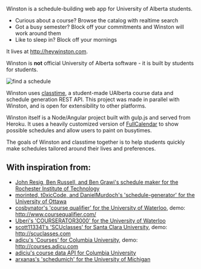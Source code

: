 Winston is a schedule-building web app for University of Alberta students.
 - Curious about a course? Browse the catalog with realtime search
 - Got a busy semester? Block off your commitments and Winston will work around them
 - Like to sleep in? Block off your mornings

It lives at http://heywinston.com. 

Winston is **not** official University of Alberta software - it is built by students for students.
 
![find a schedule](https://cloud.githubusercontent.com/assets/1527504/6770386/2556e57c-d084-11e4-8c4a-76d79ef0b90c.png)

Winston uses [classtime](https://github.com/rosshamish/classtime), a student-made UAlberta course data and schedule generation REST API.  This project was made in parallel with Winston, and is open for extensibility to other platforms.

Winston itself is a Node/Angular project built with gulp.js and served from Heroku.  It uses a heavily customized version of [FullCalendar](http://fullcalendar.io/) to show possible schedules and allow users to paint on busytimes.

The goals of Winston and classtime together is to help students quickly make schedules tailored around their lives and preferences.

With inspiration from:
---------------------
- [John Resig, Ben Russell, and Ben Grawi's schedule maker for the Rochester Institute of Technology](http://schedule.csh.rit.edu/)
- [morinted, t0xicCode, and DanielMurdoch's 'schedule-generator' for the University of Ottawa](https://github.com/morinted/schedule-generator)
- [cosbynator's 'course qualifier' for the University of Waterloo](https://github.com/cosbynator/Course-Qualifier), demo: http://www.coursequalifier.com/
- [Uberi's 'COURSERATOR3000' for the University of Waterloo](https://github.com/Uberi/COURSERATOR3000)
- [scott113341's 'SCUclasses' for Santa Clara University](https://github.com/scott113341/SCUclasses), demo: http://scuclasses.com
- [adicu's 'Courses' for Columbia University](https://github.com/adi-archive/Schedule-Builder), demo: http://courses.adicu.com
- [adiciu's course data API for Columbia University](https://github.com/adicu/data.adicu.com)
- [arxanas's 'schedumich' for the University of Michigan](https://github.com/arxanas/schedumich)
